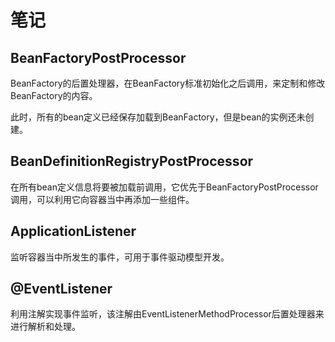 # 笔记

## BeanFactoryPostProcessor

BeanFactory的后置处理器，在BeanFactory标准初始化之后调用，来定制和修改BeanFactory的内容。

此时，所有的bean定义已经保存加载到BeanFactory，但是bean的实例还未创建。

## BeanDefinitionRegistryPostProcessor

在所有bean定义信息将要被加载前调用，它优先于BeanFactoryPostProcessor调用，可以利用它向容器当中再添加一些组件。

## ApplicationListener

监听容器当中所发生的事件，可用于事件驱动模型开发。

## @EventListener

利用注解实现事件监听，该注解由EventListenerMethodProcessor后置处理器来进行解析和处理。
